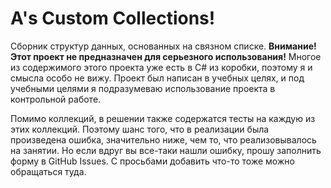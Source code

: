 # A's Custom Collections!

Сборник структур данных, основанных на связном списке. **Внимание! Этот проект не предназначен для серьезного использования!** Многое из содержимого этого проекта уже есть в C# из коробки, поэтому я и смысла особо не вижу. Проект был написан в учебных целях, и под учебными целями я подразумеваю использование проекта в контрольной работе.

Помимо коллекций, в решении также содержатся тесты на каждую из этих коллекций. Поэтому шанс того, что в реализации была произведена ошибка, значительно ниже, чем то, что реализовывалось на занятии. Но если вдруг вы все-таки нашли ошибку, прошу заполнить форму в GitHub Issues. С просьбами добавить что-то тоже можно обращаться туда.